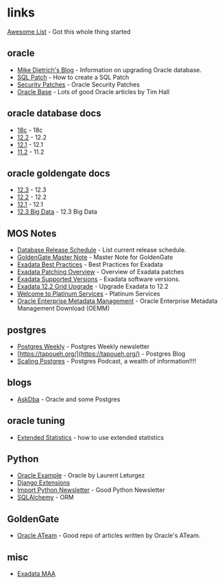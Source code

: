 # links
[Awesome List](https://awesome.re/) - Got this whole thing started
## oracle
- [Mike Dietrich's Blog](https://mikedietrichde.com/) - Information on upgrading Oracle database.
- [SQL Patch](https://blogs.oracle.com/optimizer/using-sql-patch-to-add-hints-to-a-packaged-application) - How to create a SQL Patch
- [Security Patches](https://www.oracle.com/technetwork/topics/security/alerts-086861.html) - Oracle Security Patches
- [Oracle Base](https://oracle-base.com/) - Lots of good Oracle articles by Tim Hall
## oracle database docs
- [18c](https://docs.oracle.com/en/database/oracle/oracle-database/18/index.html) - 18c
- [12.2](https://docs.oracle.com/en/database/oracle/oracle-database/12.2/index.html) - 12.2
- [12.1](https://docs.oracle.com/database/121/index.htm) - 12.1
- [11.2](https://docs.oracle.com/cd/E11882_01/index.htm) - 11.2
## oracle goldengate docs
- [12.3](https://docs.oracle.com/goldengate/c1230/gg-winux/index.html) - 12.3
- [12.2](https://docs.oracle.com/goldengate/c1221/gg-winux/index.html) - 12.2
- [12.1](https://docs.oracle.com/goldengate/1212/gg-winux/index.html) - 12.1
- [12.3 Big Data](https://docs.oracle.com/goldengate/bd123010/gg-bd/index.html) - 12.3 Big Data
## MOS Notes
- [Database Release Schedule](https://support.oracle.com/epmos/faces/DocContentDisplay?id=742060.1) - List current release schedule.
- [GoldenGate Master Note](https://support.oracle.com/epmos/faces/DocContentDisplay?id=1298817.1) - Master Note for GoldenGate
- [Exadata Best Practices](https://support.oracle.com/epmos/faces/DocContentDisplay?id=1274318.1) - Best Practices for Exadata
- [Exadata Patching Overview](https://support.oracle.com/epmos/faces/DocContentDisplay?id=1262380.1) - Overview of Exadata patches
- [Exadata Supported Versions](https://support.oracle.com/epmos/faces/DocContentDisplay?id=888828.1) - Exadata software versions.
- [Exadata 12.2 Grid Upgrade](https://support.oracle.com/epmos/faces/DocContentDisplay?id=2111010.1) - Upgrade Exadata to 12.2
- [Welcome to Platinum Services](https://support.oracle.com/epmos/faces/DocContentDisplay?id=1605750.1) - Platinum Services
- [Oracle Enterprise Metadata Management](https://support.oracle.com/epmos/faces/DocContentDisplay?id=2269883.1) - Oracle Enterprise Metadata Management Download (OEMM)
## postgres
- [Postgres Weekly](https://postgresweekly.com/) - Postgres Weekly newsletter
- [https://tapoueh.org/](https://tapoueh.org/) - Postgres Blog
- [Scaling Postgres](https://www.scalingpostgres.com/) - Postgres Podcast, a wealth of information!!!!
## blogs
- [AskDba](http://askdba.org/weblog/) - Oracle and some Postgres
## oracle tuning
- [Extended Statistics](https://blogs.oracle.com/optimizer/extended-statistics) - how to use extended statistics
## Python
- [Oracle Example](https://laurent-leturgez.com/2018/08/30/executing-a-sql-statement-on-oracle-with-python/amp/?__twitter_impression=true) - Oracle by Laurent Leturgez
- [Django Extensions](https://opensource.com/article/18/9/django-packages?sc_cid=701f2000000RRBeAAO)
- [Import Python Newsletter](https://importpython.com/newsletter/) - Good Python Newsletter
- [SQLAlchemy](https://docs.sqlalchemy.org/en/latest/) - ORM
## GoldenGate
- [Oracle ATeam](http://www.ateam-oracle.com/di-ogg/) - Good repo of articles written by Oracle's ATeam.
## misc
- [Exadata MAA](https://www.oracle.com/technetwork/database/availability/exadata-maa-best-practices-155385.html)
